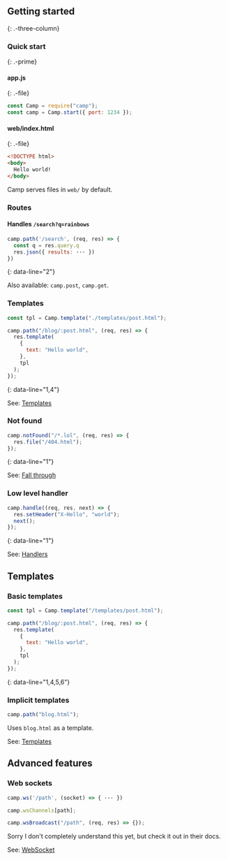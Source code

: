 ## Getting started

{: .-three-column}

### Quick start

{: .-prime}

#### app.js

{: .-file}

```js
const Camp = require("camp");
const camp = Camp.start({ port: 1234 });
```

#### web/index.html

{: .-file}

```html
<!DOCTYPE html>
<body>
  Hello world!
</body>
```

Camp serves files in `web/` by default.

### Routes

#### Handles `/search?q=rainbows`

```js
camp.path('/search', (req, res) => {
  const q = res.query.q
  res.json({ results: ··· })
})
```

{: data-line="2"}

Also available: `camp.post`, `camp.get`.

### Templates

```js
const tpl = Camp.template("./templates/post.html");

camp.path("/blog/:post.html", (req, res) => {
  res.template(
    {
      text: "Hello world",
    },
    tpl
  );
});
```

{: data-line="1,4"}

See: [Templates](https://github.com/espadrine/sc/blob/master/doc/Readme.md#templates)

### Not found

```js
camp.notFound("/*.lol", (req, res) => {
  res.file("/404.html");
});
```

{: data-line="1"}

See: [Fall through](https://github.com/espadrine/sc/blob/master/doc/Readme.md#fall-through)

### Low level handler

```js
camp.handle((req, res, next) => {
  res.setHeader("X-Hello", "world");
  next();
});
```

{: data-line="1"}

See: [Handlers](https://github.com/espadrine/sc/blob/master/doc/Readme.md#handlers)

## Templates

### Basic templates

```js
const tpl = Camp.template("/templates/post.html");

camp.path("/blog/:post.html", (req, res) => {
  res.template(
    {
      text: "Hello world",
    },
    tpl
  );
});
```

{: data-line="1,4,5,6"}

### Implicit templates

```js
camp.path("blog.html");
```

Uses `blog.html` as a template.

See: [Templates](https://github.com/espadrine/sc/blob/master/doc/Readme.md#templates)

## Advanced features

### Web sockets

```js
camp.ws('/path', (socket) => { ··· })
```

```js
camp.wsChannels[path];
```

```js
camp.wsBroadcast("/path", (req, res) => {});
```

Sorry I don't completely understand this yet, but check it out in their docs.

See: [WebSocket](https://github.com/espadrine/sc/blob/master/doc/Readme.md#websocket)
